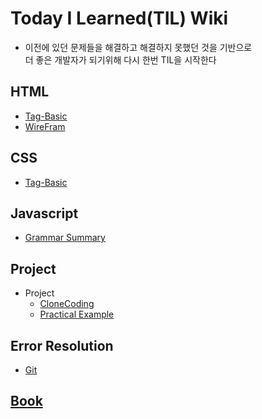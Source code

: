 # Today I Learned(TIL) Wiki
  - 이전에 있던 문제들을 해결하고 해결하지 못했던 것을 기반으로 <br>더 좋은 개발자가 되기위해 다시 한번 TIL을 시작한다

## HTML
  - [Tag-Basic](https://github.com/Plu457/TIL/tree/main/HTML/Tag-Basic)
  - [WireFram](https://github.com/Plu457/TIL/tree/main/HTML/WireFrame)

## CSS
  - [Tag-Basic](https://github.com/Plu457/TIL/tree/main/CSS/Tag-Basic)

## Javascript
  - [Grammar Summary](https://github.com/Plu457/TIL/blob/main/Javascript/Basic%20Grammar%20Summary.md)

## Project
  - Project
    - [CloneCoding](https://github.com/Plu457/TIL/tree/main/Project/CloneCoding)
    - [Practical Example](https://github.com/Plu457/TIL/tree/main/Project/Practical%20Example)

## Error Resolution
  * [Git](https://github.com/Plu457/TIL/tree/main/Error%20Resoultion/Git)

## [Book](https://github.com/Plu457/TIL/tree/main/Book)